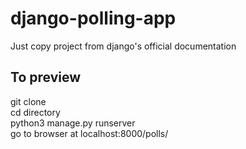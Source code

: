 # django-polling-app
Just copy project from django's official documentation

## To preview
git clone <br>
cd directory <br>
python3 manage.py runserver <br>
go to browser at localhost:8000/polls/
